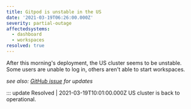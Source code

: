 ```yaml
---
title: Gitpod is unstable in the US
date: '2021-03-19T06:26:00.000Z'
severity: partial-outage
affectedsystems:
  - dashboard
  - workspaces
resolved: true
---
```

After this morning's deployment, the US cluster seems to be unstable. Some users are unable to log in, others aren't able to start workspaces.

*see also: [GitHub issue](https://github.com/gitpod-io/gitpod/issues/3499) for updates*

::: update Resolved | 2021-03-19T10:01:00.000Z
US cluster is back to operational.

<!--- language code: en -->
